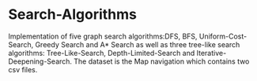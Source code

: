 # Search-Algorithms
Implementation of five graph search algorithms:DFS, BFS, Uniform-Cost-Search, Greedy Search and A* Search 
as well as three tree-like search algorithms: Tree-Like-Search, Depth-Limited-Search and Iterative-Deepening-Search.
The dataset is the Map navigation which contains two csv files.

